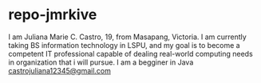 # repo-jmrkive
I am Juliana Marie C. Castro, 19, from Masapang, Victoria.
I am currently taking BS information technology in LSPU, and my goal is to become a competent IT professional capable of dealing real-world computing needs in organization that i will pursue.
I am a begginer in Java
castrojuliana12345@gmail.com
